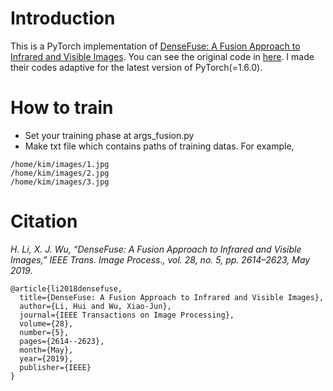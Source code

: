 # Introduction

This is a PyTorch implementation of [DenseFuse: A Fusion Approach to Infrared and Visible Images](https://ieeexplore.ieee.org/document/8580578). You can see the original code in [here](https://github.com/hli1221/imagefusion_densefuse). I made their codes adaptive for the latest version of PyTorch(=1.6.0).

# How to train

* Set your training phase at args_fusion.py
* Make txt file which contains paths of training datas. For example,
```
/home/kim/images/1.jpg
/home/kim/images/2.jpg
/home/kim/images/3.jpg
```

# Citation

 *H. Li, X. J. Wu, “DenseFuse: A Fusion Approach to Infrared and Visible Images,” IEEE Trans. Image Process., vol. 28, no. 5, pp. 2614–2623, May 2019.*

```
@article{li2018densefuse,
  title={DenseFuse: A Fusion Approach to Infrared and Visible Images},
  author={Li, Hui and Wu, Xiao-Jun},
  journal={IEEE Transactions on Image Processing},
  volume={28},
  number={5},
  pages={2614--2623},
  month={May},
  year={2019},
  publisher={IEEE}
}
```




